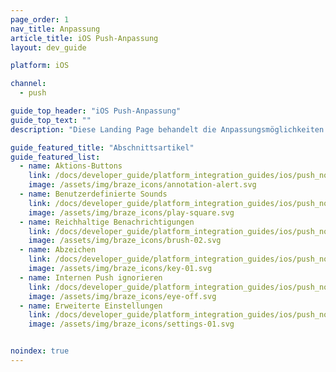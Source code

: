 ```yaml
---
page_order: 1
nav_title: Anpassung
article_title: iOS Push-Anpassung
layout: dev_guide

platform: iOS

channel:
  - push

guide_top_header: "iOS Push-Anpassung"
guide_top_text: ""
description: "Diese Landing Page behandelt die Anpassungsmöglichkeiten des Braze iOS SDK für Push, einschließlich Aktions-Buttons, angepasste Sounds, Rich-Benachrichtigungen, Badges und mehr."

guide_featured_title: "Abschnittsartikel"
guide_featured_list:
  - name: Aktions-Buttons
    link: /docs/developer_guide/platform_integration_guides/ios/push_notifications/customization/action_buttons/
    image: /assets/img/braze_icons/annotation-alert.svg
  - name: Benutzerdefinierte Sounds
    link: /docs/developer_guide/platform_integration_guides/ios/push_notifications/customization/custom_sounds/
    image: /assets/img/braze_icons/play-square.svg
  - name: Reichhaltige Benachrichtigungen
    link: /docs/developer_guide/platform_integration_guides/ios/push_notifications/customization/rich_notifications/
    image: /assets/img/braze_icons/brush-02.svg
  - name: Abzeichen
    link: /docs/developer_guide/platform_integration_guides/ios/push_notifications/customization/badges/
    image: /assets/img/braze_icons/key-01.svg
  - name: Internen Push ignorieren
    link: /docs/developer_guide/platform_integration_guides/ios/push_notifications/customization/ignoring_internal_push/
    image: /assets/img/braze_icons/eye-off.svg
  - name: Erweiterte Einstellungen
    link: /docs/developer_guide/platform_integration_guides/ios/push_notifications/customization/advanced_settings/
    image: /assets/img/braze_icons/settings-01.svg


noindex: true
---
```

<br><br>